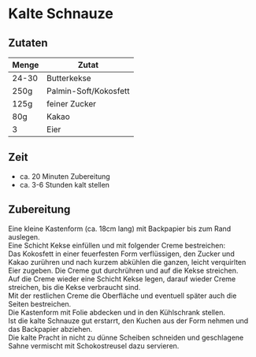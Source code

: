 # Kalte Schnauze

## Zutaten

|Menge|Zutat                |
|-----|---------------------|
|24-30|Butterkekse          |
|250g |Palmin-Soft/Kokosfett|
|125g |feiner Zucker        |
|80g  |Kakao                |
|3    |Eier                 |


## Zeit

* ca. 20 Minuten Zubereitung
* ca. 3-6 Stunden kalt stellen

## Zubereitung

Eine kleine Kastenform (ca. 18cm lang) mit Backpapier bis zum Rand auslegen.  
Eine Schicht Kekse einfüllen und mit folgender Creme bestreichen:  
Das Kokosfett in einer feuerfesten Form verflüssigen, den Zucker und Kakao zurühren 
und nach kurzem abkühlen die ganzen, leicht verquirlten Eier zugeben. 
Die Creme gut durchrühren und auf die Kekse streichen.  
Auf die Creme wieder eine Schicht Kekse legen, darauf wieder Creme streichen, bis die Kekse verbraucht sind.  
Mit der restlichen Creme die Oberfläche und eventuell später auch die Seiten bestreichen.  
Die Kastenform mit Folie abdecken und in den Kühlschrank stellen.  
Ist die kalte Schnauze gut erstarrt, den Kuchen aus der Form nehmen und das Backpapier abziehen.  
Die kalte Pracht in nicht zu dünne Scheiben schneiden und geschlagene Sahne vermischt mit Schokostreusel dazu servieren.
